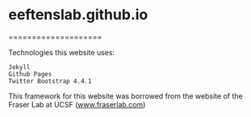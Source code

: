 # eeftenslab.github.io
====================

Technologies this website uses:  

    Jekyll  
    Github Pages  
    Twitter Bootstrap 4.4.1

This framework for this website was borrowed from the website of the Fraser Lab at UCSF (www.fraserlab.com)

